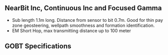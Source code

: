 ## NearBit Inc, Continuous Inc and Focused Gamma

                
   - Sub length 1.1m long. Distance from sensor to bit 0.7m. Good for thin pay zone geosteering, wellpath smoothness and formation identification.  
   - EM Short Hop, max transmitting distance up to 100 meter 

## GOBT Specifications



